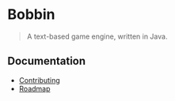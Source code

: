 Bobbin
===========
> A text-based game engine, written in Java.

## Documentation
- [Contributing](doc/contributing.md)
- [Roadmap](doc/roadmap.md)
